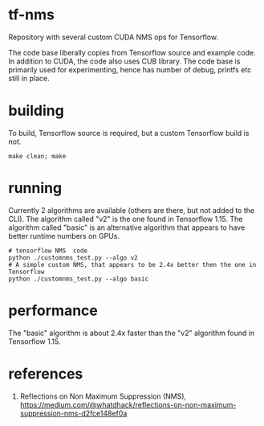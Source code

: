 # tf-nms
Repository with several custom CUDA NMS ops for Tensorflow.

The code base liberally copies from Tensorflow  source and example code. In addition to CUDA, the code also uses CUB library.  The code base is primarily used for experimenting, hence has number of debug, printfs  etc still in place.  

# building
To build, Tensorflow source is required, but a custom Tensorflow build is not. 
```
make clean; make
````

# running 
Currently 2 algorithms are available (others are there, but not added to the CLI).  The algorithm called "v2" is the one found in Tensorflow 1.15.  The algorithm called "basic" is an alternative algorithm that appears to have better runtime numbers on GPUs.

```
# tensorflow NMS  code
python ./customnms_test.py --algo v2 
# A simple custom NMS, that appears to be 2.4x better then the one in Tensorflow
python ./customnms_test.py --algo basic 
```
# performance
The "basic" algorithm is about 2.4x faster than the "v2" algorithm found in Tensorflow 1.15.

# references
1. Reflections on Non Maximum Suppression (NMS), https://medium.com/@whatdhack/reflections-on-non-maximum-suppression-nms-d2fce148ef0a
